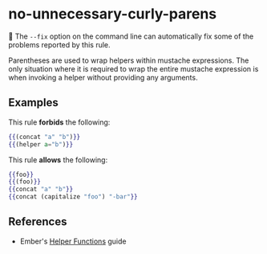 # no-unnecessary-curly-parens

🔧 The `--fix` option on the command line can automatically fix some of the problems reported by this rule.

Parentheses are used to wrap helpers within mustache expressions. The only situation where it is required to wrap the entire mustache expression is when invoking a helper without providing any arguments.

## Examples

This rule **forbids** the following:

```hbs
{{(concat "a" "b")}}
{{(helper a="b")}}
```

This rule **allows** the following:

```hbs
{{foo}}
{{(foo)}}
{{concat "a" "b"}}
{{concat (capitalize "foo") "-bar"}}
```

## References

* Ember's [Helper Functions](https://guides.emberjs.com/release/components/helper-functions/) guide
